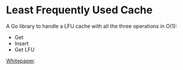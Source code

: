 # Least Frequently Used Cache

A Go library to handle a LFU cache with all the three operations in O(1):

* Get
* Insert
* Get LFU

[Whitepaper](res/a-constant-algorithm-for-implementing-the-lfu-cache-eviction-scheme.pdf).
